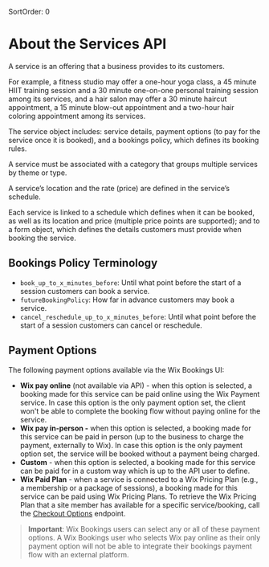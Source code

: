 SortOrder: 0
# About the Services API

A service is an offering that a business provides to its customers. 

For example, a fitness studio may offer a one-hour yoga class, a 45 minute HIIT training session and a 30 minute one-on-one personal training session among its services, and a hair salon may offer a 30 minute haircut appointment, a 15 minute blow-out appointment and a two-hour hair coloring appointment among its services.

The service object includes: service details, payment options (to pay for the service once it is booked), and a bookings policy, which defines its booking rules. 

A service must be associated with a category that groups multiple services by theme or type. 

A service’s location and the rate (price) are defined in the service’s schedule.

Each service is linked to a schedule which defines when it can be booked, as well as its location and price (multiple price points are supported); and to a form object, which defines the details customers must provide when booking the service.

## Bookings Policy Terminology
- `book_up_to_x_minutes_before`:  Until what point before the start of a session customers can book a service.
- `futureBookingPolicy`: How far in advance customers may book a service.
- `cancel_reschedule_up_to_x_minutes_before`: Until what point before the start of a session customers can cancel or reschedule.

## Payment Options
The following payment options available via the Wix Bookings UI:

- **Wix pay online** (not available via API) - when this option is selected, a booking made for this service can be paid online using the Wix Payment service. In case this option is the only payment option set, the client won't be able to complete the booking flow without paying online for the service.
- **Wix pay in-person -** when this option is selected, a booking made for this service can be paid in person (up to the business to charge the payment, externally to Wix). In case this option is the only payment option set, the service will be booked without a payment being charged.
- **Custom** - when this option is selected, a booking made for this service can be paid for in a custom way which is up to the API user to define. 
- **Wix Paid Plan** - when a service is connected to a Wix Pricing Plan (e.g., a membership or a package of sessions), a booking made for this service can be paid using Wix Pricing Plans. To retrieve the Wix Pricing Plan that a site member has available for a specific service/booking, call the [Checkout Options](https://dev.wix.com/api/rest/wix-bookings/checkout-options) endpoint.

> **Important**:
Wix Bookings users can select any or all of these payment options. A Wix Bookings user who selects Wix pay online as their only payment option will not be able to integrate their bookings payment flow with an external platform.
